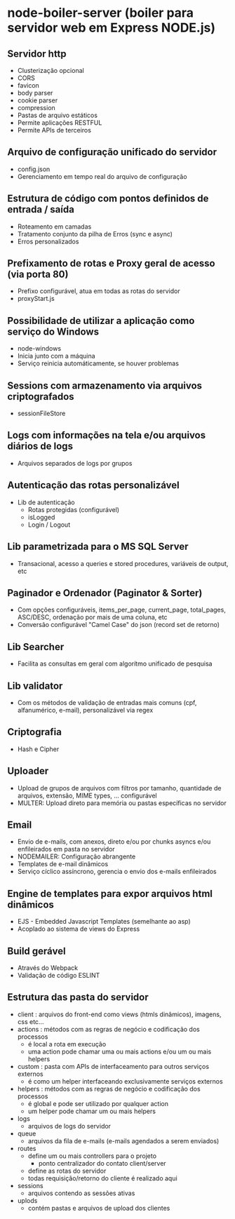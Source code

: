 # node-boiler-server (boiler para servidor web em Express NODE.js)

## Servidor http
  - Clusterização opcional
  - CORS
  - favicon
  - body parser
  - cookie parser
  - compression
  - Pastas de arquivo estáticos
  - Permite aplicações RESTFUL
  - Permite APIs de terceiros
## Arquivo de configuração unificado do servidor
  - config.json
  - Gerenciamento em tempo real do arquivo de configuração
## Estrutura de código com pontos definidos de entrada / saída
  - Roteamento em camadas
  - Tratamento conjunto da pilha de Erros (sync e async)
  - Erros personalizados
## Prefixamento de rotas e Proxy geral de acesso (via porta 80)
  - Prefixo configurável, atua em todas as rotas do servidor
  - proxyStart.js
## Possibilidade de utilizar a aplicação como serviço do Windows
  - node-windows
  - Inicia junto com a máquina
  - Serviço reinicia automáticamente, se houver problemas
## Sessions com armazenamento via arquivos criptografados
  - sessionFileStore
## Logs com informações na tela e/ou arquivos diários de logs
  - Arquivos separados de logs por grupos
## Autenticação das rotas personalizável
  - Lib de autenticação
    - Rotas protegidas (configurável)
    - isLogged
    - Login / Logout
## Lib parametrizada para o MS SQL Server
  - Transacional, acesso a queries e stored procedures, variáveis de output, etc
## Paginador e Ordenador (Paginator & Sorter)
  - Com opções configuráveis, items_per_page, current_page, total_pages, ASC/DESC, ordenação por mais de uma coluna, etc
  - Conversão configurável "Camel Case" do json (record set de retorno)
## Lib Searcher
  - Facilita as consultas em geral com algorítmo unificado de pesquisa
## Lib validator
  - Com os métodos de validação de entradas mais comuns (cpf, alfanumérico, e-mail), personalizável via regex
## Criptografia
  - Hash e Cipher
## Uploader
  - Upload de grupos de arquivos com filtros por tamanho, quantidade de arquivos, extensão, MIME types, ... configurável
  - MULTER: Upload direto para memória ou pastas específicas no servidor
## Email
  - Envio de e-mails, com anexos, direto e/ou por chunks asyncs e/ou enfileirados em pasta no servidor
  - NODEMAILER: Configuração abrangente
  - Templates de e-mail dinâmicos
  - Serviço cíclico assíncrono, gerencia o envio dos e-mails enfileirados
## Engine de templates para expor arquivos html dinâmicos
  - EJS - Embedded Javascript Templates (semelhante ao asp)
  - Acoplado ao sistema de views do Express
## Build gerável
  - Através do Webpack
  - Validação de código ESLINT
## Estrutura das pasta do servidor
  - client : arquivos do front-end como views (htmls dinâmicos), imagens, css etc...
  - actions : métodos com as regras de negócio e codificação dos processos
    - é local a rota em execução
    - uma action pode chamar uma ou mais actions e/ou um ou mais helpers
  - custom : pasta com APIs de interfaceamento para outros serviços externos
    - é como um helper interfaceando exclusivamente serviços externos
  - helpers : métodos com as regras de negócio e codificação dos processos
    - é global e pode ser utilizado por qualquer action
    - um helper pode chamar um ou mais helpers
  - logs
    - arquivos de logs do servidor
  - queue
    - arquivos da fila de e-mails (e-mails agendados a serem enviados)
  - routes
    - define um ou mais controllers para o projeto
      - ponto centralizador do contato client/server
    - define as rotas do servidor
    - todas requisição/retorno do cliente é realizado aqui
  - sessions
    - arquivos contendo as sessões ativas
  - uplods
    - contém pastas e arquivos de upload dos clientes
